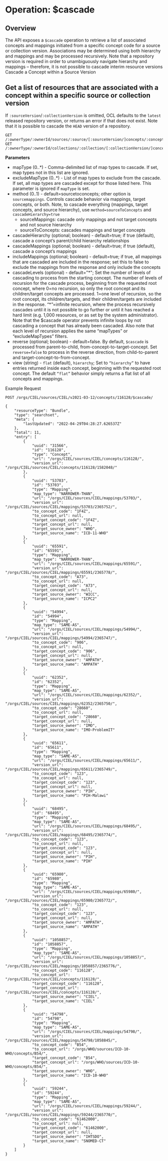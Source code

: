 # Operation: $cascade

## Overview
The API exposes a `$cascade` operation to retrieve a list of associated concepts and mappings initiated from a specific concept code for a source or collection version. Associations may be determined using both hierarchy and mappings and may be processed recursively. Note that a repository version is required in order to unambiguously navigate hierarchy and mappings – therefore, it is not possible to cascade interim resource versions
Cascade a Concept within a Source Version


## Get a list of resources that are associated with a concept within a specific source or collection version
If `:sourceVersion`/`:collectionVersion` is omitted, OCL defaults to the `latest` released repository version, or returns an error if that does not exist. Note that it is possible to cascade the `HEAD` version of a repository.
```
GET /:ownerType/:ownerId/sources/:source/[:sourceVersion/]concepts/:concept/$cascade
GET /:ownerType/:ownerId/collections/:collection/[:collectionVersion/]concepts/:concept/$cascade
```

**Parameters**
* mapType (0..\*) - Comma-delimited list of map types to cascade. If set, map types not in this list are ignored.
* excludeMapType (0..\*) - List of map types to exclude from the cascade. If set, all map types are cascaded except for those listed here. This parameter is ignored if `mapType` is set.
* method (0..1) - default=sourcetoconcepts; other option is `sourcemappings`. Controls cascade behavior via mappings, target concepts, or both. Note, to cascade everything (mappings, target concepts, and source hierarchy), use `method=sourceToConcepts` and `cascadeHierarchy=true`
  * sourceMappings: cascade only mappings and not target concepts and not source hierarchy
  * sourceToConcepts: cascades mappings and target concepts
* cascadeHierarchy (optional; boolean) - default=true; if true (default), cascade a concept’s parent/child hierarchy relationships
* cascadeMappings (optional; boolean) - default=true; if true (default), cascade a concept’s mappings
* includeMappings (optional; boolean) - default=true; if true, all mappings that are cascaded are included in the response; set this to false to exclude the mappings from the response and only include the concepts
* cascadeLevels (optional) - default="\*"; Set the number of levels of cascading to process from the starting concept. The number of levels of recursion for the cascade process, beginning from the requested root concept, where 0=no recursion, so only the root concept and its children/target concepts are processed. 1=one level of recursion, so the root concept, its children/targets, and their children/targets are included in the response. “\*”=infinite recursion, where the process recursively cascades until it is not possible to go further or until it has reached a hard limit (e.g. 1,000 resources, or as set by the system administrator). Note that the $cascade operator prevents infinite loops by not cascading a concept that has already been cascaded. Also note that each level of recursion applies the same “mapTypes” or “excludeMapTypes” filters.
* reverse (optional; boolean) - default=false. By default, `$cascade` is processed from parent-to-child, from-concept-to-target-concept. Set `reverse=false` to process in the reverse direction, from child-to-parent and target-concept-to-from-concept.
* view (string) - `flat` (default), `hierarchy`; Set to `“hierarchy”` to have entries returned inside each concept, beginning with the requested root concept. The default `“flat”` behavior simply returns a flat list of all concepts and mappings.


Example Request

```
POST /orgs/CIEL/sources/CIEL/v2021-03-12/concepts/116128/$cascade/
```
```
{
    "resourceType": "Bundle",
    "type": "searchset",
    "meta": {
        "lastUpdated": "2022-04-29T04:28:27.626537Z"
    },
    "total": 11,
    "entry": [
        {
            "uuid": "31566",
            "id": "116128",
            "type": "Concept",
            "url": "/orgs/CIEL/sources/CIEL/concepts/116128/",
            "version_url": "/orgs/CIEL/sources/CIEL/concepts/116128/1582048/"
        },
        {
            "uuid": "53703",
            "id": "53703",
            "type": "Mapping",
            "map_type": "NARROWER-THAN",
            "url": "/orgs/CIEL/sources/CIEL/mappings/53703/",
            "version_url": "/orgs/CIEL/sources/CIEL/mappings/53703/2365752/",
            "to_concept_code": "1F4Z",
            "to_concept_url": null,
            "target_concept_code": "1F4Z",
            "target_concept_url": null,
            "target_source_owner": "WHO",
            "target_source_name": "ICD-11-WHO"
        },
        {
            "uuid": "65591",
            "id": "65591",
            "type": "Mapping",
            "map_type": "NARROWER-THAN",
            "url": "/orgs/CIEL/sources/CIEL/mappings/65591/",
            "version_url": "/orgs/CIEL/sources/CIEL/mappings/65591/2365778/",
            "to_concept_code": "A73",
            "to_concept_url": null,
            "target_concept_code": "A73",
            "target_concept_url": null,
            "target_source_owner": "WICC",
            "target_source_name": "ICPC2"
        },
        {
            "uuid": "54994",
            "id": "54994",
            "type": "Mapping",
            "map_type": "SAME-AS",
            "url": "/orgs/CIEL/sources/CIEL/mappings/54994/",
            "version_url": "/orgs/CIEL/sources/CIEL/mappings/54994/2365747/",
            "to_concept_code": "906",
            "to_concept_url": null,
            "target_concept_code": "906",
            "target_concept_url": null,
            "target_source_owner": "AMPATH",
            "target_source_name": "AMPATH"
        },
        {
            "uuid": "62352",
            "id": "62352",
            "type": "Mapping",
            "map_type": "SAME-AS",
            "url": "/orgs/CIEL/sources/CIEL/mappings/62352/",
            "version_url": "/orgs/CIEL/sources/CIEL/mappings/62352/2365750/",
            "to_concept_code": "28660",
            "to_concept_url": null,
            "target_concept_code": "28660",
            "target_concept_url": null,
            "target_source_owner": "IMO",
            "target_source_name": "IMO-ProblemIT"
        },
        {
            "uuid": "65611",
            "id": "65611",
            "type": "Mapping",
            "map_type": "SAME-AS",
            "url": "/orgs/CIEL/sources/CIEL/mappings/65611/",
            "version_url": "/orgs/CIEL/sources/CIEL/mappings/65611/2365749/",
            "to_concept_code": "123",
            "to_concept_url": null,
            "target_concept_code": "123",
            "target_concept_url": null,
            "target_source_owner": "PIH",
            "target_source_name": "PIH-Malawi"
        },
        {
            "uuid": "68495",
            "id": "68495",
            "type": "Mapping",
            "map_type": "SAME-AS",
            "url": "/orgs/CIEL/sources/CIEL/mappings/68495/",
            "version_url": "/orgs/CIEL/sources/CIEL/mappings/68495/2365774/",
            "to_concept_code": "123",
            "to_concept_url": null,
            "target_concept_code": "123",
            "target_concept_url": null,
            "target_source_owner": "PIH",
            "target_source_name": "PIH"
        },
        {
            "uuid": "65980",
            "id": "65980",
            "type": "Mapping",
            "map_type": "SAME-AS",
            "url": "/orgs/CIEL/sources/CIEL/mappings/65980/",
            "version_url": "/orgs/CIEL/sources/CIEL/mappings/65980/2365772/",
            "to_concept_code": "123",
            "to_concept_url": null,
            "target_concept_code": "123",
            "target_concept_url": null,
            "target_source_owner": "AMPATH",
            "target_source_name": "AMPATH"
        },
        {
            "uuid": "1058857",
            "id": "1058857",
            "type": "Mapping",
            "map_type": "SAME-AS",
            "url": "/orgs/CIEL/sources/CIEL/mappings/1058857/",
            "version_url": "/orgs/CIEL/sources/CIEL/mappings/1058857/2365776/",
            "to_concept_code": "116128",
            "to_concept_url": "/orgs/CIEL/sources/CIEL/concepts/116128/",
            "target_concept_code": "116128",
            "target_concept_url": "/orgs/CIEL/sources/CIEL/concepts/116128/",
            "target_source_owner": "CIEL",
            "target_source_name": "CIEL"
        },
        {
            "uuid": "54798",
            "id": "54798",
            "type": "Mapping",
            "map_type": "SAME-AS",
            "url": "/orgs/CIEL/sources/CIEL/mappings/54798/",
            "version_url": "/orgs/CIEL/sources/CIEL/mappings/54798/1058845/",
            "to_concept_code": "B54",
            "to_concept_url": "/orgs/WHO/sources/ICD-10-WHO/concepts/B54/",
            "target_concept_code": "B54",
            "target_concept_url": "/orgs/WHO/sources/ICD-10-WHO/concepts/B54/",
            "target_source_owner": "WHO",
            "target_source_name": "ICD-10-WHO"
        },
        {
            "uuid": "59244",
            "id": "59244",
            "type": "Mapping",
            "map_type": "SAME-AS",
            "url": "/orgs/CIEL/sources/CIEL/mappings/59244/",
            "version_url": "/orgs/CIEL/sources/CIEL/mappings/59244/2365770/",
            "to_concept_code": "61462000",
            "to_concept_url": null,
            "target_concept_code": "61462000",
            "target_concept_url": null,
            "target_source_owner": "IHTSDO",
            "target_source_name": "SNOMED-CT"
        }
    ]
}
```
